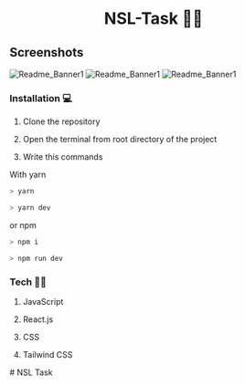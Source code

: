 # <p  align="center">NSL-Task 🚀🚀</p>

## Screenshots

![Readme_Banner1](./src/assets/readme/Screenshot_1.png)
![Readme_Banner1](./src/assets/readme/Screenshot_2.png)
![Readme_Banner1](./src/assets/readme/Screenshot_3.png)

### Installation 💻

1. Clone the repository

2. Open the terminal from root directory of the project

3. Write this commands

With yarn

```bash
> yarn
```

```bash
> yarn dev
```

or npm

```bash
> npm i
```

```bash
> npm run dev
```

### Tech 🚀🚀

1. JavaScript

2. React.js

3. CSS

4. Tailwind CSS

<p  align="center"  bold> </p>
# NSL Task
